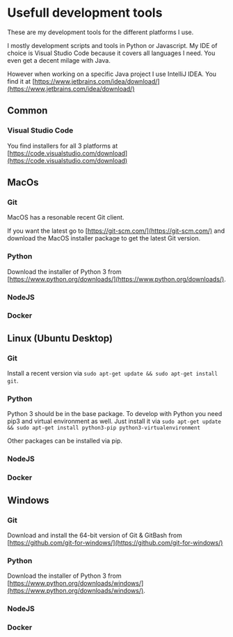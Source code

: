 # Usefull development tools

These are my development tools for the different platforms I use.

I mostly development scripts and tools in Python or Javascript. My IDE of choice is Visual Studio Code because it covers all languages I need. You even get a decent milage with Java. 

However when working on a specific Java project I use IntelliJ IDEA. You find it at [https://www.jetbrains.com/idea/download/](https://www.jetbrains.com/idea/download/)

## Common

### Visual Studio Code
You find installers for all 3 platforms at [https://code.visualstudio.com/download](https://code.visualstudio.com/download)

## MacOs

### Git
MacOS has a resonable recent Git client.

If you want the latest go to [https://git-scm.com/](https://git-scm.com/) and download the MacOS installer package to get the latest Git version.

### Python

Download the installer of Python 3 from [https://www.python.org/downloads/](https://www.python.org/downloads/).

### NodeJS

### Docker

## Linux (Ubuntu Desktop)

### Git

Install a recent version via `sudo apt-get update && sudo apt-get install git`.

### Python

Python 3 should be in the base package. To develop with Python you need pip3 and virtual environment as well. Just install it via `sudo apt-get update && sudo apt-get install python3-pip python3-virtualenvironment` 

Other packages can be installed via pip.

### NodeJS

### Docker

## Windows

### Git

Download and install the 64-bit version of Git & GitBash from [https://github.com/git-for-windows/](https://github.com/git-for-windows/)

### Python

Download the installer of Python 3 from [https://www.python.org/downloads/windows/](https://www.python.org/downloads/windows/).

### NodeJS


### Docker
